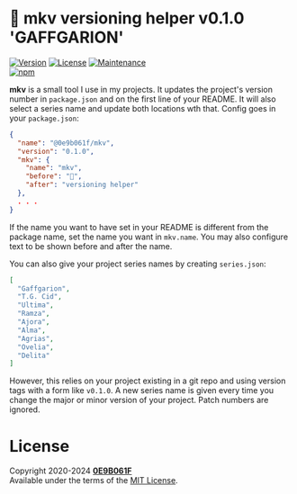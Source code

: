 # 🔨 **mkv** versioning helper v0.1.0 'GAFFGARION'
[![Version][icon-ver]][repo]
[![License][icon-lic]][license]
[![Maintenance][icon-mnt]][commits]<br/>
[![npm][icon-npm]][npm]

**mkv** is a small tool I use in my projects. It updates the project's version number in `package.json` and on the first line of your README. It will also select a series name and update both locations wth that. Config goes in your `package.json`:

```json
{
  "name": "@0e9b061f/mkv",
  "version": "0.1.0",
  "mkv": {
    "name": "mkv",
    "before": "🔨",
    "after": "versioning helper"
  },
  . . .
}
```

If the name you want to have set in your README is different from the package name, set the name you want in `mkv.name`. You may also configure text to be shown before and after the name.

You can also give your project series names by creating `series.json`:

```json
[
  "Gaffgarion",
  "T.G. Cid",
  "Ultima",
  "Ramza",
  "Ajora",
  "Alma",
  "Agrias",
  "Ovelia",
  "Delita"
]
```

However, this relies on your project existing in a git repo and using version tags with a form like `v0.1.0`. A new series name is given every time you change the major or minor version of your project. Patch numbers are ignored.

# License

Copyright 2020-2024 **[0E9B061F][gh]**<br/>
Available under the terms of the [MIT License][license].


[gh]:https://github.com/0E9B061F
[repo]:https://github.com/0E9B061F/mkv
[npm]:https://www.npmjs.com/package/mkv
[commits]:https://github.com/0E9B061F/mkv/commits/master
[license]:https://github.com/0E9B061F/mkv/blob/master/LICENSE

[icon-ver]:https://img.shields.io/github/package-json/v/0E9B061F/mkv.svg?style=flat-square&logo=github&color=%236e7fd2
[icon-npm]:https://img.shields.io/npm/v/@0e9b061f/mkv.svg?style=flat-square&color=%23de2657
[icon-lic]:https://img.shields.io/github/license/0E9B061F/mkv.svg?style=flat-square&color=%236e7fd2
[icon-mnt]:https://img.shields.io/maintenance/yes/2024.svg?style=flat-square